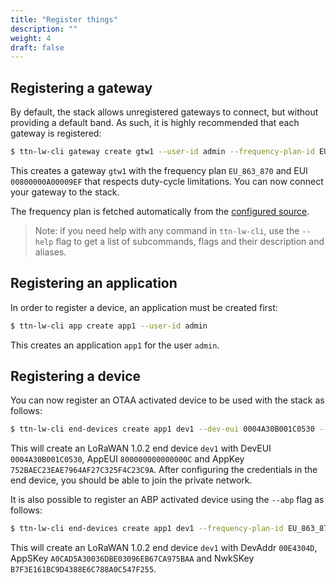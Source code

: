 ```yaml
---
title: "Register things"
description: ""
weight: 4
draft: false
--- 
```


## <a name="registergtw">Registering a gateway</a>

By default, the stack allows unregistered gateways to connect, but without providing a default band. As such, it is highly recommended that each gateway is registered:

```bash
$ ttn-lw-cli gateway create gtw1 --user-id admin --frequency-plan-id EU_863_870 --gateway-eui 00800000A00009EF --enforce-duty-cycle
```

This creates a gateway `gtw1` with the frequency plan `EU_863_870` and EUI `00800000A00009EF` that respects duty-cycle limitations. You can now connect your gateway to the stack.

The frequency plan is fetched automatically from the [configured source](#frequencyplans).

>Note: if you need help with any command in `ttn-lw-cli`, use the `--help` flag to get a list of subcommands, flags and their description and aliases.

## <a name="registerapp">Registering an application</a>

In order to register a device, an application must be created first:

```bash
$ ttn-lw-cli app create app1 --user-id admin
```

This creates an application `app1` for the user `admin`.

## <a name="registerdev">Registering a device</a>

You can now register an OTAA activated device to be used with the stack as follows:

```bash
$ ttn-lw-cli end-devices create app1 dev1 --dev-eui 0004A30B001C0530 --join-eui 800000000000000C --frequency-plan-id EU_863_870 --root-keys.app-key.key 752BAEC23EAE7964AF27C325F4C23C9A --lorawan-phy-version 1.0.2-b --lorawan-version 1.0.2
```

This will create an LoRaWAN 1.0.2 end device `dev1` with DevEUI `0004A30B001C0530`, AppEUI `800000000000000C` and AppKey `752BAEC23EAE7964AF27C325F4C23C9A`. After configuring the credentials in the end device, you should be able to join the private network.

It is also possible to register an ABP activated device using the `--abp` flag as follows:

```bash
$ ttn-lw-cli end-devices create app1 dev1 --frequency-plan-id EU_863_870 --lorawan-phy-version 1.0.2-b --lorawan-version 1.0.2 --abp --session.dev-addr 00E4304D --session.keys.app-s-key.key A0CAD5A30036DBE03096EB67CA975BAA --session.keys.f_nwk_s_int_key.key B7F3E161BC9D4388E6C788A0C547F255
```

This will create an LoRaWAN 1.0.2 end device `dev1` with DevAddr `00E4304D`, AppSKey `A0CAD5A30036DBE03096EB67CA975BAA` and NwkSKey `B7F3E161BC9D4388E6C788A0C547F255`.
